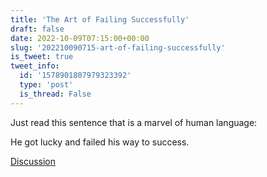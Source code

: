 ```yaml
---
title: 'The Art of Failing Successfully'
draft: false
date: 2022-10-09T07:15:00+00:00
slug: '202210090715-art-of-failing-successfully'
is_tweet: true
tweet_info:
  id: '1578901807979323392'
  type: 'post'
  is_thread: False
---
```




Just read this sentence that is a marvel of human language: 

He got lucky and failed his way to success.

[Discussion](https://x.com/sytelus/status/1578901807979323392)
